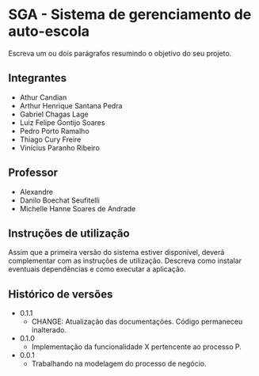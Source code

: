 # SGA - Sistema de gerenciamento de auto-escola

Escreva um ou dois parágrafos resumindo o objetivo do seu projeto.

## Integrantes

* Athur Candian 
* Arthur Henrique Santana Pedra
* Gabriel Chagas Lage
* Luiz Felipe Gontijo Soares
* Pedro Porto Ramalho
* Thiago Cury Freire
* Vinícius Paranho Ribeiro 

## Professor

* Alexandre
* Danilo Boechat Seufitelli
* Michelle Hanne Soares de Andrade

## Instruções de utilização

Assim que a primeira versão do sistema estiver disponível, deverá complementar com as instruções de utilização. Descreva como instalar eventuais dependências e como executar a aplicação.

## Histórico de versões

* 0.1.1
    * CHANGE: Atualização das documentações. Código permaneceu inalterado.
* 0.1.0
    * Implementação da funcionalidade X pertencente ao processo P.
* 0.0.1
    * Trabalhando na modelagem do processo de negócio.


